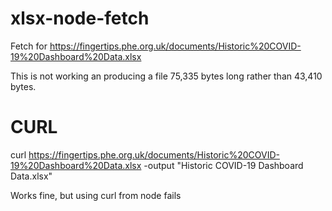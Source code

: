 # xlsx-node-fetch

Fetch for https://fingertips.phe.org.uk/documents/Historic%20COVID-19%20Dashboard%20Data.xlsx

This is not working an producing a file 75,335 bytes long rather than 43,410 bytes.

# CURL

curl https://fingertips.phe.org.uk/documents/Historic%20COVID-19%20Dashboard%20Data.xlsx -output "Historic COVID-19 Dashboard Data.xlsx"

Works fine, but using curl from node fails
